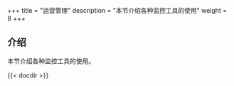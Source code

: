 ﻿+++
title = "运营管理"
description = "本节介绍各种监控工具的使用"
weight = 8
+++

## 介绍

本节介绍各种监控工具的使用。

{{< docdir >}}
